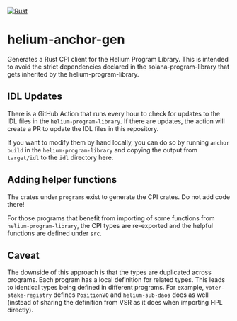 [![Rust](https://github.com/lthiery/helium-anchor-gen/actions/workflows/rust.yml/badge.svg)](https://github.com/lthiery/helium-anchor-gen/actions/workflows/rust.yml)

# helium-anchor-gen

Generates a Rust CPI client for the Helium Program Library. This is intended to avoid the strict dependencies declared 
in the solana-program-library that gets inherited by the helium-program-library.

## IDL Updates

There is a GitHub Action that runs every hour to check for updates to the IDL files in the `helium-program-library`. If
there are updates, the action will create a PR to update the IDL files in this repository.

If you want to modify them by hand locally, you can do so by running `anchor build` in the `helium-program-library` and
copying the output from `target/idl` to the `idl` directory here.


## Adding helper functions

The crates under `programs` exist to generate the CPI crates. Do not add code there!

For those programs that benefit from importing of some functions from `helium-program-library`, the CPI types are 
re-exported and the helpful functions are defined under `src`.

## Caveat

The downside of this approach is that the types are duplicated across programs. Each program has a local definition for
related types. This leads to identical types being defined in different programs. For example, `voter-stake-registry`
defines `PositionV0` and `helium-sub-daos` does as well (instead of sharing the definition from VSR as it does when 
importing HPL directly).
